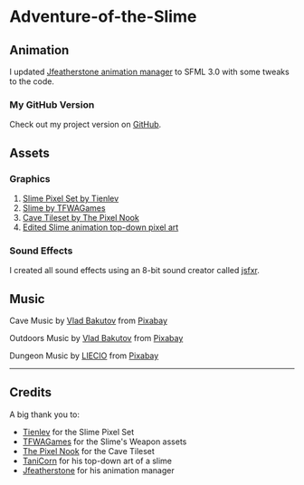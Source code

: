 # Adventure-of-the-Slime

## Animation
I updated [Jfeatherstone animation manager](https://github.com/Jfeatherstone/SFMLAnimation?tab=readme-ov-file) to SFML 3.0 with some tweaks to the code.
### My GitHub Version
Check out my project version on [GitHub](https://github.com/allenmonkey970/SFML-Animation-3.0).
## Assets

### Graphics

1. [Slime Pixel Set by Tienlev](https://tienlev.itch.io/slime-pixel-set)
2. [Slime by TFWAGames](https://tfwagames.itch.io/slime)
3. [Cave Tileset by The Pixel Nook](https://the-pixel-nook.itch.io/cave-tileset-free)
4. [Edited Slime animation top-down pixel art](https://opengameart.org/content/slime-animationstop-down-pixel-art)

### Sound Effects

I created all sound effects using an 8-bit sound creator called [jsfxr](https://sfxr.me/).
## Music
Cave Music by <a href="https://pixabay.com/users/deuslower-45666444/?utm_source=link-attribution&utm_medium=referral&utm_campaign=music&utm_content=277034">Vlad Bakutov</a> from <a href="https://pixabay.com//?utm_source=link-attribution&utm_medium=referral&utm_campaign=music&utm_content=277034">Pixabay</a>

Outdoors Music by <a href="https://pixabay.com/users/deuslower-45666444/?utm_source=link-attribution&utm_medium=referral&utm_campaign=music&utm_content=236809">Vlad Bakutov</a> from <a href="https://pixabay.com/music//?utm_source=link-attribution&utm_medium=referral&utm_campaign=music&utm_content=236809">Pixabay</a>

Dungeon Music by <a href="https://pixabay.com/users/liecio-3298866/?utm_source=link-attribution&utm_medium=referral&utm_campaign=music&utm_content=258069">LIECIO</a> from <a href="https://pixabay.com/music//?utm_source=link-attribution&utm_medium=referral&utm_campaign=music&utm_content=258069">Pixabay</a>

---

## Credits

A big thank you to:
- [Tienlev](https://tienlev.itch.io) for the Slime Pixel Set
- [TFWAGames](https://tfwagames.itch.io/) for the Slime's Weapon assets
- [The Pixel Nook](https://the-pixel-nook.itch.io) for the Cave Tileset
- [TaniCorn](https://opengameart.org/users/tanicorn) for his top-down art of a slime
- [Jfeatherstone](https://github.com/Jfeatherstone) for his animation manager
